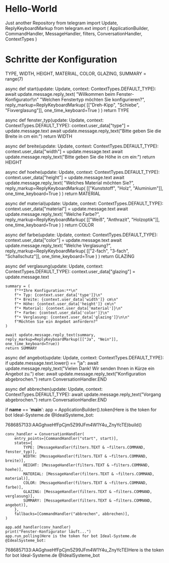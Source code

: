 # Hello-World
Just another Repository
from telegram import Update, ReplyKeyboardMarkup
from telegram.ext import (
    ApplicationBuilder, CommandHandler, MessageHandler, filters,
    ConversationHandler, ContextTypes
)

# Schritte der Konfiguration
TYPE, WIDTH, HEIGHT, MATERIAL, COLOR, GLAZING, SUMMARY = range(7)

async def start(update: Update, context: ContextTypes.DEFAULT_TYPE):
    await update.message.reply_text(
        "Willkommen beim Fenster-Konfigurator!\n"
        "Welchen Fenstertyp möchten Sie konfigurieren?",
        reply_markup=ReplyKeyboardMarkup(
            [["Dreh-Kipp", "Schiebe", "Fixverglasung"]],
            one_time_keyboard=True
        )
    )
    return TYPE

async def fenster_typ(update: Update, context: ContextTypes.DEFAULT_TYPE):
    context.user_data["type"] = update.message.text
    await update.message.reply_text("Bitte geben Sie die Breite in cm ein:")
    return WIDTH

async def breite(update: Update, context: ContextTypes.DEFAULT_TYPE):
    context.user_data["width"] = update.message.text
    await update.message.reply_text("Bitte geben Sie die Höhe in cm ein:")
    return HEIGHT

async def hoehe(update: Update, context: ContextTypes.DEFAULT_TYPE):
    context.user_data["height"] = update.message.text
    await update.message.reply_text(
        "Welches Material möchten Sie?",
        reply_markup=ReplyKeyboardMarkup(
            [["Kunststoff", "Holz", "Aluminium"]],
            one_time_keyboard=True
        )
    )
    return MATERIAL

async def material(update: Update, context: ContextTypes.DEFAULT_TYPE):
    context.user_data["material"] = update.message.text
    await update.message.reply_text(
        "Welche Farbe?",
        reply_markup=ReplyKeyboardMarkup(
            [["Weiß", "Anthrazit", "Holzoptik"]],
            one_time_keyboard=True
        )
    )
    return COLOR

async def farbe(update: Update, context: ContextTypes.DEFAULT_TYPE):
    context.user_data["color"] = update.message.text
    await update.message.reply_text(
        "Welche Verglasung?",
        reply_markup=ReplyKeyboardMarkup(
            [["2-fach", "3-fach", "Schallschutz"]],
            one_time_keyboard=True
        )
    )
    return GLAZING

async def verglasung(update: Update, context: ContextTypes.DEFAULT_TYPE):
    context.user_data["glazing"] = update.message.text

    summary = (
        f"**Ihre Konfiguration:**\n"
        f"• Typ: {context.user_data['type']}\n"
        f"• Breite: {context.user_data['width']} cm\n"
        f"• Höhe: {context.user_data['height']} cm\n"
        f"• Material: {context.user_data['material']}\n"
        f"• Farbe: {context.user_data['color']}\n"
        f"• Verglasung: {context.user_data['glazing']}\n\n"
        f"Möchten Sie ein Angebot anfordern?"
    )

    await update.message.reply_text(summary, reply_markup=ReplyKeyboardMarkup([["Ja", "Nein"]], one_time_keyboard=True))
    return SUMMARY

async def angebot(update: Update, context: ContextTypes.DEFAULT_TYPE):
    if update.message.text.lower() == "ja":
        await update.message.reply_text("Vielen Dank! Wir senden Ihnen in Kürze ein Angebot zu.")
    else:
        await update.message.reply_text("Konfiguration abgebrochen.")
    return ConversationHandler.END

async def abbrechen(update: Update, context: ContextTypes.DEFAULT_TYPE):
    await update.message.reply_text("Vorgang abgebrochen.")
    return ConversationHandler.END

if __name__ == '__main__':
    app = ApplicationBuilder().token(Here is the token for bot Ideal-Systeme.de @IdealSysteme_bot:

7686857133:AAGghxeHfFpCjm5Z99JFm4W1Y4u_ZnyYcTE)build()

    conv_handler = ConversationHandler(
        entry_points=[CommandHandler("start", start)],
        states={
            TYPE: [MessageHandler(filters.TEXT & ~filters.COMMAND, fenster_typ)],
            WIDTH: [MessageHandler(filters.TEXT & ~filters.COMMAND, breite)],
            HEIGHT: [MessageHandler(filters.TEXT & ~filters.COMMAND, hoehe)],
            MATERIAL: [MessageHandler(filters.TEXT & ~filters.COMMAND, material)],
            COLOR: [MessageHandler(filters.TEXT & ~filters.COMMAND, farbe)],
            GLAZING: [MessageHandler(filters.TEXT & ~filters.COMMAND, verglasung)],
            SUMMARY: [MessageHandler(filters.TEXT & ~filters.COMMAND, angebot)],
        },
        fallbacks=[CommandHandler("abbrechen", abbrechen)],
    )

    app.add_handler(conv_handler)
    print("Fenster-Konfigurator läuft...")
    app.run_polling(Here is the token for bot Ideal-Systeme.de @IdealSysteme_bot:

7686857133:AAGghxeHfFpCjm5Z99JFm4W1Y4u_ZnyYcTE)Here is the token for bot Ideal-Systeme.de @IdealSysteme_bot